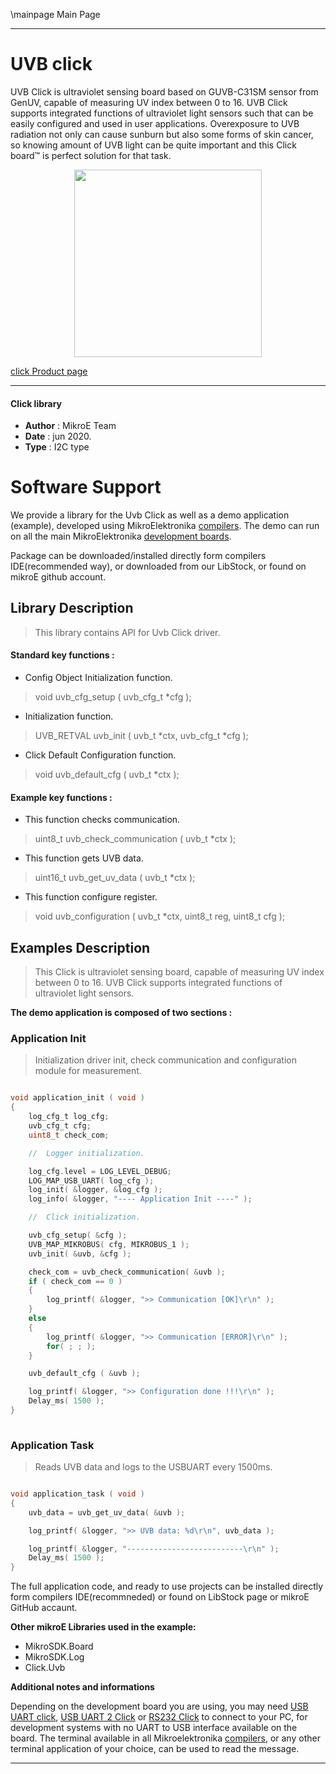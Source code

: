 \mainpage Main Page
 
---
# UVB click

UVB Click is ultraviolet sensing board based on GUVB-C31SM sensor from GenUV, capable of measuring UV index between 0 to 16. UVB Click supports integrated functions of ultraviolet light sensors such that can be easily configured and used in user applications. Overexposure to UVB radiation not only can cause sunburn but also some forms of skin cancer, so knowing amount of UVB light can be quite important and this Click board™ is perfect solution for that task.

<p align="center">
  <img src="@{CLICK_IMAGE_LINK}" height=300px>
</p>


[click Product page](https://www.mikroe.com/uvb-click)

---


#### Click library 

- **Author**        : MikroE Team
- **Date**          : jun 2020.
- **Type**          : I2C type


# Software Support

We provide a library for the Uvb Click 
as well as a demo application (example), developed using MikroElektronika 
[compilers](http://shop.mikroe.com/compilers). 
The demo can run on all the main MikroElektronika [development boards](http://shop.mikroe.com/development-boards).

Package can be downloaded/installed directly form compilers IDE(recommended way), or downloaded from our LibStock, or found on mikroE github account. 

## Library Description

> This library contains API for Uvb Click driver.

#### Standard key functions :

- Config Object Initialization function.
> void uvb_cfg_setup ( uvb_cfg_t *cfg ); 
 
- Initialization function.
> UVB_RETVAL uvb_init ( uvb_t *ctx, uvb_cfg_t *cfg );

- Click Default Configuration function.
> void uvb_default_cfg ( uvb_t *ctx );


#### Example key functions :

- This function checks communication.
> uint8_t uvb_check_communication ( uvb_t *ctx );
 
- This function gets UVB data.
> uint16_t uvb_get_uv_data ( uvb_t *ctx );

- This function configure register.
> void uvb_configuration ( uvb_t *ctx, uint8_t reg, uint8_t cfg );

## Examples Description

> This Click is ultraviolet sensing board, capable of measuring UV index between 0 to 16. 
> UVB Click supports integrated functions of ultraviolet light sensors.

**The demo application is composed of two sections :**

### Application Init 

> Initialization driver init, check communication and configuration module for measurement. 

```c

void application_init ( void )
{
    log_cfg_t log_cfg;
    uvb_cfg_t cfg;
    uint8_t check_com;

    //  Logger initialization.

    log_cfg.level = LOG_LEVEL_DEBUG;
    LOG_MAP_USB_UART( log_cfg );
    log_init( &logger, &log_cfg );
    log_info( &logger, "---- Application Init ----" );

    //  Click initialization.

    uvb_cfg_setup( &cfg );
    UVB_MAP_MIKROBUS( cfg, MIKROBUS_1 );
    uvb_init( &uvb, &cfg );

    check_com = uvb_check_communication( &uvb );
    if ( check_com == 0 )
    {
        log_printf( &logger, ">> Communication [OK]\r\n" );
    }
    else
    {
        log_printf( &logger, ">> Communication [ERROR]\r\n" );
        for( ; ; );
    }

    uvb_default_cfg ( &uvb );

    log_printf( &logger, ">> Configuration done !!!\r\n" );
    Delay_ms( 1500 );
}
  
```

### Application Task

> Reads UVB data and logs to the USBUART every 1500ms.

```c

void application_task ( void )
{
    uvb_data = uvb_get_uv_data( &uvb );

    log_printf( &logger, ">> UVB data: %d\r\n", uvb_data );

    log_printf( &logger, "--------------------------\r\n" );
    Delay_ms( 1500 );
} 

```


The full application code, and ready to use projects can be  installed directly form compilers IDE(recommneded) or found on LibStock page or mikroE GitHub accaunt.

**Other mikroE Libraries used in the example:** 

- MikroSDK.Board
- MikroSDK.Log
- Click.Uvb

**Additional notes and informations**

Depending on the development board you are using, you may need 
[USB UART click](http://shop.mikroe.com/usb-uart-click), 
[USB UART 2 Click](http://shop.mikroe.com/usb-uart-2-click) or 
[RS232 Click](http://shop.mikroe.com/rs232-click) to connect to your PC, for 
development systems with no UART to USB interface available on the board. The 
terminal available in all Mikroelektronika 
[compilers](http://shop.mikroe.com/compilers), or any other terminal application 
of your choice, can be used to read the message.



---
